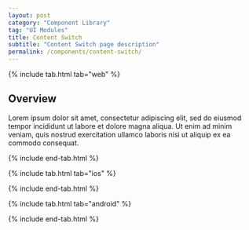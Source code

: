 ```yaml
---
layout: post
category: "Component Library"
tag: "UI Modules"
title: Content Switch
subtitle: "Content Switch page description"
permalink: /components/content-switch/
---
```


<!-- Web tab -->
{% include tab.html tab="web" %}

## Overview

Lorem ipsum dolor sit amet, consectetur adipiscing elit, sed do eiusmod tempor incididunt ut labore et dolore magna aliqua. Ut enim ad minim veniam, quis nostrud exercitation ullamco laboris nisi ut aliquip ex ea commodo consequat.

{% include end-tab.html %}


<!-- iOS Tab -->
{% include tab.html tab="ios" %}

<!-- Tab Content -->

{% include end-tab.html %}


<!-- Android Tab -->
{% include tab.html tab="android" %}

<!-- Tab Content -->

{% include end-tab.html %}